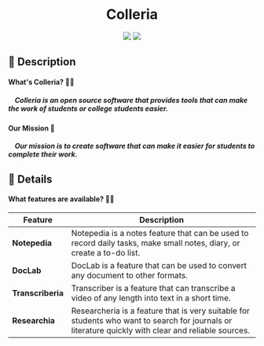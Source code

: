 <div align="center">
    <h1>Colleria</h1>
</div>

<div align="center">
    <img src="https://img.shields.io/badge/Python-FFD43B?style=for-the-badge&logo=python&logoColor=blue" /> 
    <img src="https://img.shields.io/badge/Visual_Studio_Code-0078D4?style=for-the-badge&logo=visual%20studio%20code&logoColor=white" />
</div>

<h2>
    📝 Description
    <h4>
        <b>What's Colleria? 🤷🏻</b>
        <h5>
            <p>&nbsp;&nbsp;&nbsp;&nbsp;Colleria is an open source software that provides tools that can make the work of students or college students easier.</p>
        </h5>
    </h4>
    <h4>
        <b>Our Mission 📜</b>
        <h5>
            <p>&nbsp;&nbsp;&nbsp;&nbsp;Our mission is to create software that can make it easier for students to complete their work.</p>
        </h5>
    </h4>
</h2>

<h2>
    📖 Details
    <h4>
        <b>What features are available? 🤷🏻</b>
        <!-- <p>
            <b>1. Notepedia&nbsp;|&nbsp;</b>
            Notepedia is a notes feature that can be used to record daily tasks, make small notes, diary, or create a to-do list.
        </p>
        <p>
            <b>2. DocLab&nbsp;|&nbsp;</b>
            DocLab is a feature that can be used to convert any document to other formats.
        </p>
        <p>
            <b>3. Transcriberia&nbsp;|&nbsp;</b>
            Transcriber is a feature that can transcribe a video of any length into text in a short time.
        </p>
        <p>
            <b>4. Researchia&nbsp;|&nbsp;</b>
            Researcheria is a feature that is very suitable for students who want to search for journals or literature quickly with clear and reliable sources.
        </p> -->
    </h4>
</h2>

| Feature | Description |
| --- | --- |
| **Notepedia** | Notepedia is a notes feature that can be used to record daily tasks, make small notes, diary, or create a to-do list. |
| **DocLab** | DocLab is a feature that can be used to convert any document to other formats. |
| **Transcriberia** | Transcriber is a feature that can transcribe a video of any length into text in a short time. |
| **Researchia** | Researcheria is a feature that is very suitable for students who want to search for journals or literature quickly with clear and reliable sources. |
